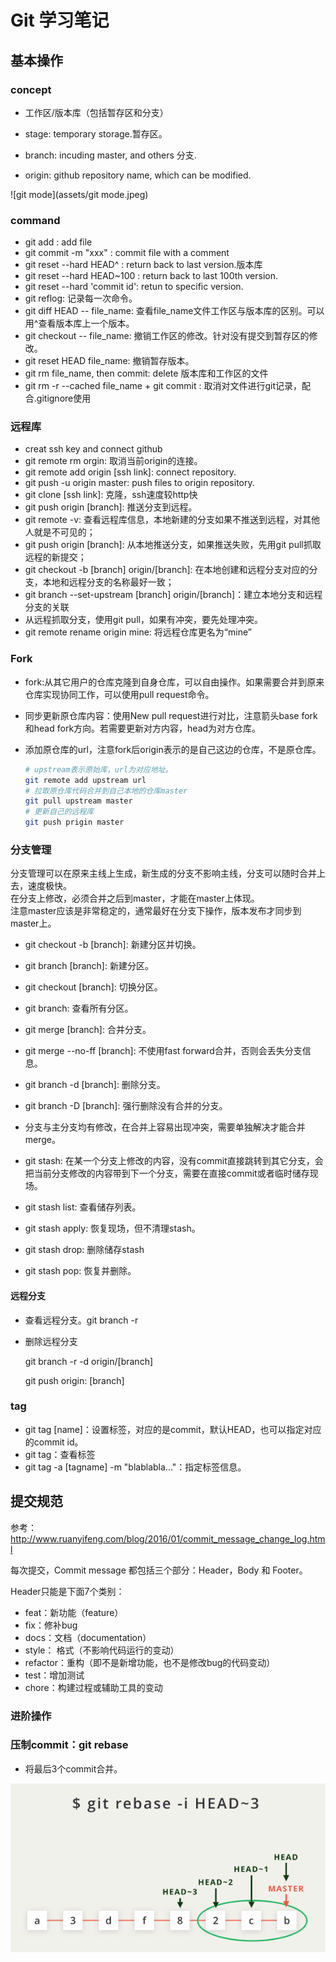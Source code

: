 # Git 学习笔记

## 基本操作

### concept

- 工作区/版本库（包括暂存区和分支）

- stage: temporary storage.暂存区。

- branch: incuding master, and others 分支.

- origin: github repository name, which can be modified.

![git mode](assets/git mode.jpeg)

### command

- git add : add file
- git commit -m "xxx" : commit file with a comment
- git reset --hard HEAD^ : return back to last version.版本库
- git reset --hard HEAD~100 : return back to last 100th version.
- git reset --hard 'commit id': retun to specific version. 
- git reflog: 记录每一次命令。
- git diff HEAD -- file_name: 查看file_name文件工作区与版本库的区别。可以用^查看版本库上一个版本。
- git checkout -- file_name: 撤销工作区的修改。针对没有提交到暂存区的修改。
- git reset HEAD file_name: 撤销暂存版本。
- git rm file_name, then commit: delete 版本库和工作区的文件
- git rm -r --cached file_name + git commit : 取消对文件进行git记录，配合.gitignore使用

### 远程库
- creat ssh key and connect github
- git remote rm orgin: 取消当前origin的连接。
- git remote add origin [ssh link]: connect repository.
- git push -u origin master: push files to origin repository.
- git clone [ssh link]: 克隆，ssh速度较http快
- git push origin [branch]: 推送分支到远程。
- git remote -v: 查看远程库信息，本地新建的分支如果不推送到远程，对其他人就是不可见的；
- git push origin [branch]: 从本地推送分支，如果推送失败，先用git pull抓取远程的新提交；
- git checkout -b [branch] origin/[branch]: 在本地创建和远程分支对应的分支，本地和远程分支的名称最好一致；
- git branch --set-upstream [branch] origin/[branch]：建立本地分支和远程分支的关联
- 从远程抓取分支，使用git pull，如果有冲突，要先处理冲突。
- git remote rename origin mine: 将远程仓库更名为“mine”

### Fork
- fork:从其它用户的仓库克隆到自身仓库，可以自由操作。如果需要合并到原来仓库实现协同工作，可以使用pull request命令。

- 同步更新原仓库内容：使用New pull request进行对比，注意箭头base fork和head fork方向。若需要更新对方内容，head为对方仓库。

- 添加原仓库的url，注意fork后origin表示的是自己这边的仓库，不是原仓库。

  ```bash
  # upstream表示原始库，url为对应地址。
  git remote add upstream url
  # 拉取原仓库代码合并到自己本地的仓库master
  git pull upstream master
  # 更新自己的远程库
  git push prigin master
  ```


### 分支管理
分支管理可以在原来主线上生成，新生成的分支不影响主线，分支可以随时合并上去，速度极快。  
在分支上修改，必须合并之后到master，才能在master上体现。  
注意master应该是非常稳定的，通常最好在分支下操作，版本发布才同步到master上。
- git checkout -b [branch]: 新建分区并切换。

- git branch [branch]: 新建分区。

- git checkout [branch]: 切换分区。

- git branch: 查看所有分区。

- git merge [branch]: 合并分支。

- git merge --no-ff [branch]: 不使用fast forward合并，否则会丢失分支信息。

- git branch -d [branch]: 删除分支。

- git branch -D [branch]: 强行删除没有合并的分支。

- 分支与主分支均有修改，在合并上容易出现冲突，需要单独解决才能合并merge。

- git stash: 在某一个分支上修改的内容，没有commit直接跳转到其它分支，会把当前分支修改的内容带到下一个分支，需要在直接commit或者临时储存现场。

- git stash list: 查看储存列表。

- git stash apply: 恢复现场，但不清理stash。

- git stash drop: 删除储存stash 

- git stash pop: 恢复并删除。

#### 远程分支

- 查看远程分支。git branch -r

- 删除远程分支

  git branch -r -d origin/[branch]

  git push origin: [branch]

### tag
- git tag [name]：设置标签，对应的是commit，默认HEAD，也可以指定对应的commit id。
- git tag：查看标签
- git tag -a [tagname] -m "blablabla..."：指定标签信息。

## 提交规范

参考：<http://www.ruanyifeng.com/blog/2016/01/commit_message_change_log.html>

每次提交，Commit message 都包括三个部分：Header，Body 和 Footer。

Header只能是下面7个类别：

- feat：新功能（feature）
- fix：修补bug
- docs：文档（documentation）
- style： 格式（不影响代码运行的变动）
- refactor：重构（即不是新增功能，也不是修改bug的代码变动）
- test：增加测试
- chore：构建过程或辅助工具的变动

### 进阶操作

### 压制commit：git rebase

- 将最后3个commit合并。

![1554116058591](assets/1554116058591.png)

